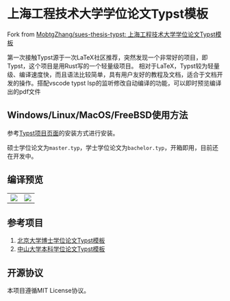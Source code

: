 # 上海工程技术大学学位论文Typst模板


Fork from [MobtgZhang/sues-thesis-typst: 上海工程技术大学学位论文Typst模板](https://github.com/MobtgZhang/sues-thesis-typst)

第一次接触Typst源于一次LaTeX社区推荐，突然发现一个非常好的项目，即Typst，这个项目是用Rust写的一个轻量级项目。
相对于LaTeX，Typst较为轻量级、编译速度快，而且语法比较简单，具有用户友好的教程及文档，适合于文档开发的操作。搭配vscode typst lsp的监听修改自动编译的功能，可以即时预览编译出的pdf文件

## Windows/Linux/MacOS/FreeBSD使用方法

参考[Typst项目页面](https://github.com/typst/typst)的安装方式进行安装。

硕士学位论文为`master.typ`，学士学位论文为`bachelor.typ`，开箱即用，目前还在开发中。

## 编译预览
<table>
  <tr>
    <td><img src="imgs/master.jpg"></td>
    <td><img src="imgs/bachelor.jpg"></td>
  </tr>
</table>

## 参考项目

1. [北京大学博士学位论文Typst模板](https://github.com/lucifer1004/pkuthss-typst)
2. [中山大学本科学位论文Typst模板](https://github.com/howardlau1999/sysu-thesis-typst)

## 开源协议

本项目遵循MIT License协议。

